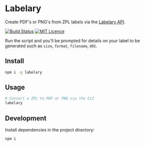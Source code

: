 # Labelary

Create PDF's or PNG's from ZPL labels via the [Labelary API](http://labelary.com/service.html).

[![Build Status](https://travis-ci.org/justintime50/labelary.svg?branch=master)](https://travis-ci.org/justintime50/labelary)
[![MIT Licence](https://badges.frapsoft.com/os/mit/mit.svg?v=103)](https://opensource.org/licenses/mit-license.php)

Run the script and you'll be prompted for details on your label to be generated such as `size`, `format`, `filename`, etc.

## Install

```bash
npm i -g labelary
```

## Usage

```bash
# Convert a ZPL to PDF or PNG via the CLI
labelary
```

## Development

Install dependencies in the project directory:

```bash
npm i
```
